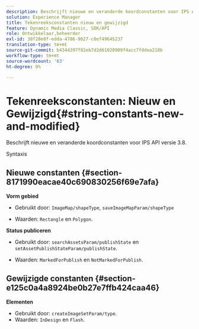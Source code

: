 ```yaml
---
description: Beschrijft nieuwe en veranderde koordconstanten voor IPS API versie 3.8.
solution: Experience Manager
title: Tekenreeksconstanten nieuw en gewijzigd
feature: Dynamic Media Classic, SDK/API
role: Ontwikkelaar,beheerder
exl-id: 38f28e0f-edda-4786-9627-c0ef49645237
translation-type: tm+mt
source-git-commit: b4344397f82eb7d2d61020909f4acc7fddea210b
workflow-type: tm+mt
source-wordcount: '63'
ht-degree: 0%

---
```


# Tekenreeksconstanten: Nieuw en Gewijzigd{#string-constants-new-and-modified}

Beschrijft nieuwe en veranderde koordconstanten voor IPS API versie 3.8.

Syntaxis

## Nieuwe constanten {#section-8171990eacae40c690830256f69e7afa}

**Vorm gebied**

* Gebruikt door: `ImageMap/shapeType`, `saveImageMapParam/shapeType`

* Waarden: `Rectangle` en `Polygon`.

**Status publiceren**

* Gebruikt door: `searchAssetsParam/publishState` en `setAssetPublishStateParam/publishState`.

* Waarden: `MarkedForPublish` en `NotMarkedForPublish`.

## Gewijzigde constanten {#section-e125c0a4a8924be0b27e7ffb424caa46}

**Elementen**

* Gebruikt door: `createImageSetParam/type`.
* Waarden: `InDesign` en `Flash`.
